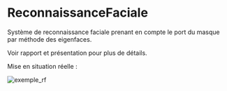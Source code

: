 # ReconnaissanceFaciale

Système de reconnaissance faciale prenant en compte le port du masque par méthode des eigenfaces.

Voir rapport et présentation pour plus de détails.

Mise en situation réelle : 



![exemple_rf](https://github.com/baptistend/ReconnaissanceFaciale/assets/64712020/f613297b-c2d0-4906-bb67-1382705fcb16)
